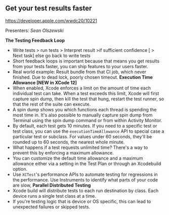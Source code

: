 ## Get your test results faster

https://developer.apple.com/wwdc20/10221

Presenters: _Sean Olszewski_

**The Testing Feedback Loop**
- Write tests > run tests > Interpret result >if sufficient confidence [ > Next task] else go back to write tests
- Short feedback loops is important because that means you get results from your tests faster, you can ship features to your users faster.
- Real world example: Result bundle from that CI job, which never finished. Due to dead lock, poorly chosen timeout.
**Execution Time Allowance [NEW in XCode 12]**
- When enabled, Xcode enforces a limit on the amount of time each individual test can take. When a test exceeds this limit, Xcode will first capture spin dump, then kill the test that hung, restart the test runner, so that the rest of the suite can execute.
- A spin dump shows you which functions each thread is spending the most time in. It's also possible to manually capture spin dump from Terminal using the spin dump command or from within Activity Monitor. 
- By default, each test gets 10 minutes. If you need to a specific test or test class, you can use the `executionTimeAllowance` API to special case a particular test or subclass. For values under 60 seconds, they'll be rounded up to 60 seconds, the nearest whole minute.
- What happens if a test requests unlimited time? There's a way to prevent this by enforcing a maximum allowance.
- You can customize the default time allowance and a maximum allowance either via a setting in the Test Plan or through an Xcodebuild option.
- Use `XCTest`'s performance APIs to automate testing for regressions in the performance. Use Instruments to identify what parts of your code are slow,
**Parallel Distributed Testing**
- Xcode build will distribute tests to each run destination by class. Each device runs a single test class at a time.
- If you're testing logic that is device or OS specific, this can lead to unexpected failures or skipped tests.
